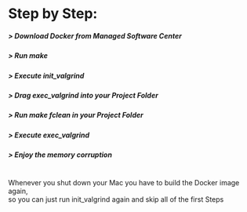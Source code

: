 # Step by Step:
<h5> > Download Docker from Managed Software Center </h5>
<h5> > Run make </h3>
<h5> > Execute init_valgrind </h3>
<h5> > Drag exec_valgrind into your Project Folder </h5>
<h5> > Run make fclean in your Project Folder </h5>
<h5> > Execute exec_valgrind </h3>
<h5> > Enjoy the memory corruption </h3> <br>
<h16> Whenever you shut down your Mac you have to build the Docker image again,<br>so you can just run init_valgrind again and skip all of the first Steps </h16>
